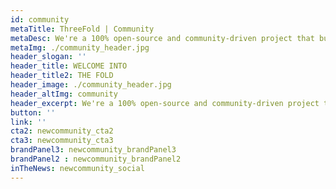 ```yaml
---
id: community
metaTitle: ThreeFold | Community
metaDesc: We're a 100% open-source and community-driven project that builds the critical infrastructure for a decentralized world. Anyone can contribute to ThreeFold and there are many ways to get involved.
metaImg: ./community_header.jpg
header_slogan: ''
header_title: WELCOME INTO
header_title2: THE FOLD
header_image: ./community_header.jpg
header_altImg: community
header_excerpt: We're a 100% open-source and community-driven project that builds the critical infrastructure for a decentralized world. Anyone can contribute to ThreeFold and there are many ways to get involved.
button: ''
link: ''
cta2: newcommunity_cta2
cta3: newcommunity_cta3
brandPanel3: newcommunity_brandPanel3
brandPanel2 : newcommunity_brandPanel2
inTheNews: newcommunity_social
---
```

